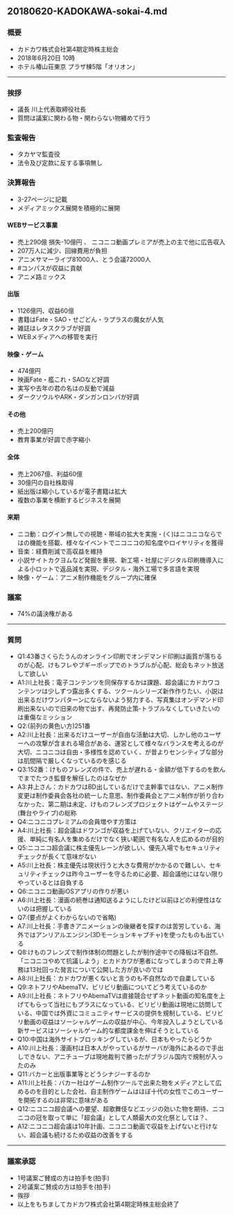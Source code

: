 20180620-KADOKAWA-sokai-4.md
-----

### 概要

* カドカワ株式会社第4期定時株主総会
* 2018年6月20日 10時
* ホテル椿山荘東京 プラザ棟5階「オリオン」

-----

### 挨拶

* 議長 川上代表取締役社長
* 質問は議案に関わる物・関わらない物纏めて行う

### 監査報告

* タカヤマ監査役
* 法令及び定款に反する事項無し

### 決算報告

* 3-27ページに記載
* メディアミックス展開を積極的に展開

#### WEBサービス事業
* 売上290億 損失-10億円 、 ニコニコ動画プレミアが売上の主で他に広告収入
* 207万人に減少、回線費用が負担
* アニメサマーライブ81000人、とう会議72000人
* #コンパスが収益に貢献
* アニメ路ミックス

#### 出版

* 1126億円、収益60億
* 書籍はFate・SAO・せごどん・ラプラスの魔女が人気
* 雑誌はレタスクラブが好調
* WEBメディアへの移管を実行

#### 映像・ゲーム

* 474億円
* 映画Fate・艦これ・SAOなど好調
* 実写や去年の君の名はの反動で減益
* ダークソウルやARK・ダンガンロンパが好調

#### その他

* 売上200億円
* 教育事業が好調で赤字縮小

#### 全体
* 売上2067億、利益60億
* 30億円の自社株取得
* 紙出版は縮小しているが電子書籍は拡大
* 複数の事業を横断するビジネスを展開

#### 来期

* ニコ動：ログイン無しでの視聴・帯域の拡大を実施・(く)はニコニコならではの機能を搭載、様々なイベントでニコニコの知名度やロイヤリティを獲得
* 音楽：経費削減で高収益を維持
* 小説サイトカクヨムなど発掘を重視、新工場・社屋にデジタル印刷機導入による小ロットで返品減を実現、デジタル・海外工場で多言語を実現
* 映像・ゲーム：アニメ制作機能をグループ内に確保

### 議案

* 74%の議決権がある

-----

### 質問

* Q1:43番さくらたうんのオンライン印刷でオンデマンド印刷は画質が落ちるのが心配、けもフレやブギーポップでのトラブルが心配、総会もネット放送して欲しい
* A1:川上社長：電子コンテンツを同保存するかは課題、超会議にカドカワコンテンツは少しずつ露出多くする、ツクールシリーズ新作作りたい、小説は出来るだけワンパターンにならないよう努力する、写真集はオンデマンド印刷出来ないので旧来の物で出す、再発防止策-トラブルなくしていきたいのは重傷なミッション
* Q2:(前列の黄色い方)251番
* A2:川上社長：出来るだけユーザーが自由な活動は大切、しかし他のユーザーへの攻撃が含まれる場合がある、運営として様々なバランスを考えるのが大切、ニコニコは自由・多様性を認めていく、が昔よりセンシティブな部分は肌間隔で厳しくなっているのを感じる
* Q3:152番：けものフレンズの件で、売上が遅れる・金額が低下するのを飲んでまでたつき監督を解任したのはなぜか
* A3:井上さん：カドカワはBD出しているだけで主幹事ではない、アニメ制作変更は制作委員会各社の統一した意思、制作委員会とアニメ制作が折り合わなかった、第二期は未定、けものフレンズプロジェクトはゲームやステージ(舞台やライブ)の総称
* Q4:ニコニコプレミアムの会員増やす方策は
* A4:川上社長：超会議はドワンゴが収益を上げていない、クリエイターの応援、単純に有名人を集めるだけでなく狭い範囲で有名な人を広めるのが目的
* Q5:ニコニコ超会議に株主優先レーンが欲しい、優先入場でもセキュリティチェックが長くて意味がない
* A5:川上社長：株主優先は現状行うと大きな費用がかかるので難しい、セキュリティチェックは昨今ユーザーを守るために必要、超会議他にはない限りやっているとは自負する
* Q6:ニコニコ動画iOSアプリの作りが悪い
* A6:川上社長：漫画の続巻は通知送るようにしたけど以前ほどの利便性はないのは把握している
* Q7:(要点がよくわからないので省略)
* A7:川上社長：手書きアニメーションの後継者を探すのは苦労している、海外ではアンリアルエンジン(3Dモーションキャプチャ)を使ったものも出ている
* Q8:けものフレンズで制作体制の問題としたが制作途中での降板は不自然、「ニコニコやめて抗議しよう」とカドカワが悪者になってしまうので井上専務は13社回った発言について公開した方が良いのでは
* A8:川上社長：カドカワが悪くないと言うのも不自然なので自粛している
* Q9:ネトフリやAbemaTV、ビリビリ動画についてどう考えているのか
* A9:川上社長：ネトフリやAbemaTVは直接競合せずネット動画の知名度を上げてもらって当社にもプラスになっている、ビリビリ動画は現地に訪問している、中国では外資にコミュニティサービスの提供を規制している、ビリビリ動画の収益はソーシャルゲームの収益が中心、今年投入しようとしている新サービスはソーシャルゲーム的な都度課金を伸ばそうとしている
* Q10:中国は海外サイトブロッキングしているが、日本もやったらどうか
* A10:川上社長：漫画村は日本人がやっているがサーバが海外にあるので手出しできない、アニチューブは現地裁判で勝ったがブラジル国内で規制が入ったのみ
* Q11:バカーと出版事業等とどうシナジーするのか
* A11:川上社長：バカー社はゲーム制作ツールで出来た物をメディアとして広めるのを目的とした会社、自主制作ゲームはほぼ十代の女性でこのユーザーを開拓するのは非常に意味がある
* Q12:ニコニコ超会議への要望、超歌舞伎などエッジの効いた物を期待、ニコニコの冠を取って単に「超会議」として人類最大の文化祭としては？、
* A12:ニコニコ超会議は10年計画、ニコニコ動画で収益を上げないと行けない、超会議も続けるため収益の改善をする

-----

### 議案承認

* 1号議案ご賛成の方は拍手を(拍手)
* 2号議案ご賛成の方は拍手を(拍手)
* 挨拶
* 以上をもちましてカドカワ株式会社第4期定時株主総会終了
